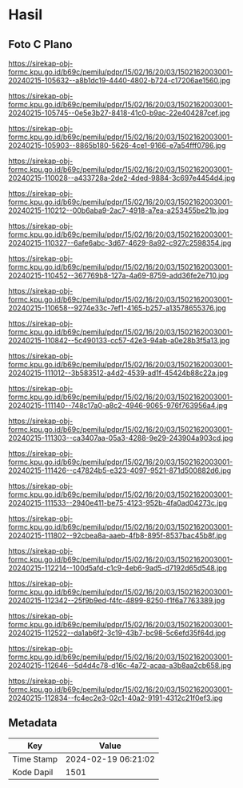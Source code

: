 # Hasil

## Foto C Plano

https://sirekap-obj-formc.kpu.go.id/b69c/pemilu/pdpr/15/02/16/20/03/1502162003001-20240215-105632--a8b1dc19-4440-4802-b724-c17206ae1560.jpg

https://sirekap-obj-formc.kpu.go.id/b69c/pemilu/pdpr/15/02/16/20/03/1502162003001-20240215-105745--0e5e3b27-8418-41c0-b9ac-22e404287cef.jpg

https://sirekap-obj-formc.kpu.go.id/b69c/pemilu/pdpr/15/02/16/20/03/1502162003001-20240215-105903--8865b180-5626-4ce1-9166-e7a54fff0786.jpg

https://sirekap-obj-formc.kpu.go.id/b69c/pemilu/pdpr/15/02/16/20/03/1502162003001-20240215-110028--a433728a-2de2-4ded-9884-3c697e4454d4.jpg

https://sirekap-obj-formc.kpu.go.id/b69c/pemilu/pdpr/15/02/16/20/03/1502162003001-20240215-110212--00b6aba9-2ac7-4918-a7ea-a253455be21b.jpg

https://sirekap-obj-formc.kpu.go.id/b69c/pemilu/pdpr/15/02/16/20/03/1502162003001-20240215-110327--6afe6abc-3d67-4629-8a92-c927c2598354.jpg

https://sirekap-obj-formc.kpu.go.id/b69c/pemilu/pdpr/15/02/16/20/03/1502162003001-20240215-110452--367769b8-127a-4a69-8759-add36fe2e710.jpg

https://sirekap-obj-formc.kpu.go.id/b69c/pemilu/pdpr/15/02/16/20/03/1502162003001-20240215-110658--9274e33c-7ef1-4165-b257-a13578655376.jpg

https://sirekap-obj-formc.kpu.go.id/b69c/pemilu/pdpr/15/02/16/20/03/1502162003001-20240215-110842--5c490133-cc57-42e3-94ab-a0e28b3f5a13.jpg

https://sirekap-obj-formc.kpu.go.id/b69c/pemilu/pdpr/15/02/16/20/03/1502162003001-20240215-111012--3b583512-a4d2-4539-ad1f-45424b88c22a.jpg

https://sirekap-obj-formc.kpu.go.id/b69c/pemilu/pdpr/15/02/16/20/03/1502162003001-20240215-111140--748c17a0-a8c2-4946-9065-976f763956a4.jpg

https://sirekap-obj-formc.kpu.go.id/b69c/pemilu/pdpr/15/02/16/20/03/1502162003001-20240215-111303--ca3407aa-05a3-4288-9e29-243904a903cd.jpg

https://sirekap-obj-formc.kpu.go.id/b69c/pemilu/pdpr/15/02/16/20/03/1502162003001-20240215-111426--c47824b5-e323-4097-9521-871d500882d6.jpg

https://sirekap-obj-formc.kpu.go.id/b69c/pemilu/pdpr/15/02/16/20/03/1502162003001-20240215-111533--2940e411-be75-4123-952b-4fa0ad04273c.jpg

https://sirekap-obj-formc.kpu.go.id/b69c/pemilu/pdpr/15/02/16/20/03/1502162003001-20240215-111802--92cbea8a-aaeb-4fb8-895f-8537bac45b8f.jpg

https://sirekap-obj-formc.kpu.go.id/b69c/pemilu/pdpr/15/02/16/20/03/1502162003001-20240215-112214--100d5afd-c1c9-4eb6-9ad5-d7192d65d548.jpg

https://sirekap-obj-formc.kpu.go.id/b69c/pemilu/pdpr/15/02/16/20/03/1502162003001-20240215-112342--25f9b9ed-f4fc-4899-8250-f1f6a7763389.jpg

https://sirekap-obj-formc.kpu.go.id/b69c/pemilu/pdpr/15/02/16/20/03/1502162003001-20240215-112522--da1ab6f2-3c19-43b7-bc98-5c6efd35f64d.jpg

https://sirekap-obj-formc.kpu.go.id/b69c/pemilu/pdpr/15/02/16/20/03/1502162003001-20240215-112646--5d4d4c78-d16c-4a72-acaa-a3b8aa2cb658.jpg

https://sirekap-obj-formc.kpu.go.id/b69c/pemilu/pdpr/15/02/16/20/03/1502162003001-20240215-112834--fc4ec2e3-02c1-40a2-9191-4312c21f0ef3.jpg


## Metadata

| Key        | Value               |
| ---------- | ------------------- |
| Time Stamp | 2024-02-19 06:21:02 |
| Kode Dapil | 1501                |



